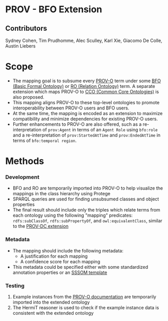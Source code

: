 # PROV - BFO Extension
## Contributors
Sydney Cohen, Tim Prudhomme, Alec Sculley, Karl Xie, Giacomo De Colle, Austin Liebers

# Scope
* The mapping goal is to subsume every [PROV-O](https://www.w3.org/TR/prov-o/) term under some [BFO (Basic Formal Ontology)](https://basic-formal-ontology.org/) or [RO (Relation Ontology)](https://oborel.github.io/) term. A separate extension which maps PROV-O to [CCO (Common Core Ontologies)](https://github.com/CommonCoreOntology/CommonCoreOntologies) is also proposed. 
* This mapping aligns PROV-O to these top-level ontologies to promote interoperability between PROV-O users and BFO users.
* At the same time, the mapping is encoded as an extension to maximize compatibility and minimize dependencies for existing PROV-O users.
* Further enhancements to PROV-O are also offered, such as a re-interpretation of `prov:Agent` in terms of an `Agent Role` using `bfo:role` and a re-interpretation of `prov:StartedAtTime` and `prov:EndedAtTime` in terms of `bfo:temporal region`. 

# Methods
### Development
* BFO and RO are temporarily imported into PROV-O to help visualize the mappings in the class hierarchy using Protege
* SPARQL queries are used for finding unsubsumed classes and object properties
* The final result should include only the triples which relate terms from each ontology using the following "mapping" predicates: `rdfs:subClassOf`, `rdfs:subPropertyOf`, and `owl:equivalentClass`, similar to the [PROV-DC extension](https://www.w3.org/ns/prov-dc-directmappings.ttl)

### Metadata
* The mapping should include the following metadata:
    * A justification for each mapping
    * A confidence score for each mapping
* This metadata could be specified either with some standardized annotation properties or an [SSSOM template](https://mapping-commons.github.io/sssom/)

### Testing
1. Example instances from the [PROV-O documentation](https://www.w3.org/TR/prov-o/) are temporarily imported into the extended ontology
2. The HermiT reasoner is used to check if the example instance data is consistent with the extended ontology